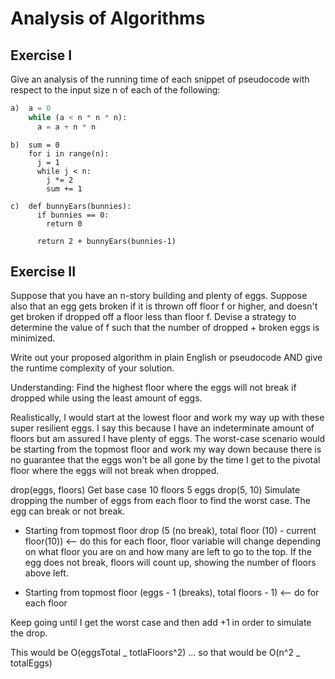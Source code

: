 # Analysis of Algorithms

## Exercise I

Give an analysis of the running time of each snippet of
pseudocode with respect to the input size n of each of the following:

```python
a)  a = 0
    while (a < n * n * n):
      a = a + n * n
```

```
b)  sum = 0
    for i in range(n):
      j = 1
      while j < n:
        j *= 2
        sum += 1
```

```
c)  def bunnyEars(bunnies):
      if bunnies == 0:
        return 0

      return 2 + bunnyEars(bunnies-1)
```

## Exercise II

Suppose that you have an n-story building and plenty of eggs. Suppose also that an egg gets broken if it is thrown off floor f or higher, and doesn't get broken if dropped off a floor less than floor f. Devise a strategy to determine the value of f such that the number of dropped + broken eggs is minimized.

Write out your proposed algorithm in plain English or pseudocode AND give the runtime complexity of your solution.

Understanding: Find the highest floor where the eggs will not break if dropped while using the least amount of eggs.
 
Realistically, I would start at the lowest floor and work my way up with these super resilient eggs. I say this because I have an indeterminate amount of floors but am assured I have plenty of eggs. The worst-case scenario would be starting from the topmost floor and work my way down because there is no guarantee that the eggs won't be all gone by the time I get to the pivotal floor where the eggs will not break when dropped.
 
drop(eggs, floors)
Get base case 10 floors 5 eggs drop(5, 10)
Simulate dropping the number of eggs from each floor to find the worst case. The egg can break or not break.
 
- Starting from topmost floor drop (5 (no break), total floor (10) - current floor(10)) <-- do this for each floor, floor variable will change depending on what floor you are on and how many are left to go to the top. If the egg does not break, floors will count up, showing the number of floors above left.
 
- Starting from topmost floor (eggs - 1 (breaks), total floors - 1) <-- do for each floor
 
Keep going until I get the worst case and then add +1 in order to simulate the drop.
 
This would be O(eggsTotal _ totlaFloors^2) ... so that would be O(n^2 _ totalEggs)

